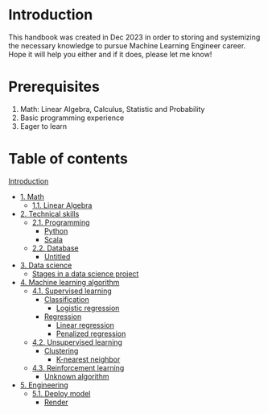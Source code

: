 # Introduction

This handbook was created in Dec 2023 in order to storing and systemizing the necessary knowledge to pursue Machine Learning Engineer career. Hope it will help you either and if it does, please let me know!

# Prerequisites

1. Math: Linear Algebra, Calculus, Statistic and Probability
2. Basic programming experience
3. Eager to learn

# Table of contents

[Introduction](README.md)  
* [1. Math](<1. Math/README.md>)  
  * [1.1. Linear Algebra](<1. Math/1.1. Linear Algebra.md>) 
* [2. Technical skills](<2. Technical skills/README.md>)  
  * [2.1. Programming](<2. Technical skills/2.1. Programming/README.md>)  
    * [Python](<2. Technical skills/2.1. Programming/Python.md>)  
    * [Scala](<2. Technical skills/2.1. Programming/Scala.md>)  
  * [2.2. Database](<2. Technical skills/2.2. Database/README.md>)  
    * [Untitled](<2. Technical skills/2.2. Database/Untitled.md>)  
* [3. Data science](<3. Data science/README.md>)  
  * [Stages in a data science project](<3. Data science/Stages in a data science project.md>)  
* [4. Machine learning algorithm](<4. Machine learning algorithm/README.md>)  
  * [4.1. Supervised learning](<4. Machine learning algorithm/4.1. Supervised learning/README.md>)  
    * [Classification](<4. Machine learning algorithm/4.1. Supervised learning/Classification/README.md>)  
      * [Logistic regression](<4. Machine learning algorithm/4.1. Supervised learning/Classification/Logistic regression.md>)  
    * [Regression](<4. Machine learning algorithm/4.1. Supervised learning/Regression/README.md>)  
      * [Linear regression](<4. Machine learning algorithm/4.1. Supervised learning/Regression/Linear regression.md>)  
      * [Penalized regression](<4. Machine learning algorithm/4.1. Supervised learning/Regression/Penalized regression.md>)  
  * [4.2. Unsupervised learning](<4. Machine learning algorithm/4.2. Unsupervised learning/README.md>)  
    * [Clustering](<4. Machine learning algorithm/4.2. Unsupervised learning/Clustering/README.md>)  
      * [K-nearest neighbor](<4. Machine learning algorithm/4.2. Unsupervised learning/Clustering/K-nearest neighbor.md>)  
  * [4.3. Reinforcement learning](<4. Machine learning algorithm/4.3. Reinforcement learning/README.md>)  
    * [Unknown algorithm](<4. Machine learning algorithm/4.3. Reinforcement learning/Unknown algorithm.md>)  
* [5. Engineering](<5. Engineering/README.md>)  
  * [5.1. Deploy model](<5. Engineering/5.1. Deploy model/README.md>)  
    * [Render](<5. Engineering/5.1. Depoy model/Render.md>)  
## 